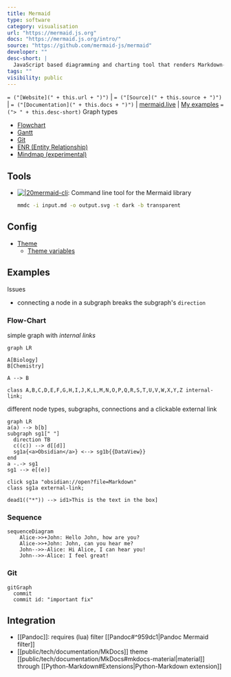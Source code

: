 ```yaml
---
title: Mermaid
type: software
category: visualisation
url: "https://mermaid.js.org"
docs: "https://mermaid.js.org/intro/"
source: "https://github.com/mermaid-js/mermaid"
developer: ""
desc-short: |
  JavaScript based diagramming and charting tool that renders Markdown-inspired text definitions to create and modify diagrams dynamically
tags: ""
visibility: public
---
```

`= ("[Website](" + this.url + ")")` |  `= ("[Source](" + this.source + ")")` | `= ("[Documentation](" + this.docs + ")")` | [mermaid.live](https://mermaid.live/) | [My examples](file://rsc/mermaid)
`= ("> " + this.desc-short)`
Graph types

- [Flowchart](https://mermaid.js.org/syntax/flowchart.html)
- [Gantt](https://mermaid.js.org/syntax/gantt.html)
- [Git](https://mermaid.js.org/syntax/gitgraph.html)
- [ENR (Entity Relationship)](https://mermaid.js.org/syntax/entityRelationshipDiagram.html#entity-relationship-diagrams)
- [Mindmap (experimental)](https://mermaid.js.org/syntax/mindmap.html)

## Tools

- [![|20](github.png)mermaid-cli](https://github.com/mermaid-js/mermaid-cli): Command line tool for the Mermaid library

  ```bash
  mmdc -i input.md -o output.svg -t dark -b transparent
  ```

## Config

- [Theme](https://mermaid.js.org/config/theming.html)
    - [Theme variables​](https://mermaid.js.org/config/theming.html#theme-variables)

## Examples

Issues

- connecting a node in a subgraph breaks the subgraph's `direction`

### Flow-Chart

simple graph with *internal links*

```mermaid
graph LR

A[Biology]
B[Chemistry]

A --> B

class A,B,C,D,E,F,G,H,I,J,K,L,M,N,O,P,Q,R,S,T,U,V,W,X,Y,Z internal-link;
```

different node types, subgraphs, connections and a clickable external link

```mermaid
graph LR
a(a) --> b[b]
subgraph sg1[" "]
  direction TB
  c((c)) --> d[[d]]
  sg1a{<a>Obsidian</a>} <--> sg1b{{DataView}}
end
a -.-> sg1
sg1 --> e[(e)]

click sg1a "obsidian://open?file=Markdown"
class sg1a external-link;

dead1(("*")) --> id1>This is the text in the box]
```

### Sequence

```mermaid
sequenceDiagram
    Alice->>+John: Hello John, how are you?
    Alice->>+John: John, can you hear me?
    John-->>-Alice: Hi Alice, I can hear you!
    John-->>-Alice: I feel great!
```

### Git

```mermaid
gitGraph
  commit
  commit id: "important fix"
```

## Integration

- [[Pandoc]]: requires (lua) filter [[Pandoc#^959dc1|Pandoc Mermaid filter]]
- [[public/tech/documentation/MkDocs]] theme [[public/tech/documentation/MkDocs#mkdocs-material|material]] through [[Python-Markdown#Extensions|Python-Markdown extension]]
